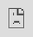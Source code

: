 ```yaml
---
layout: post
date:   2022-04-19
image: "/conflict_urbanism_sp2022/images/csr_thumbnail.png"
title:  "Redefining Homogeneity"
author: "Yani Gao, Hyuein Song, Myungju Ko"
---
```

## Abstract  

Once a country reinforcing its homogeneity, now, for the past 30 years, South Korea's highest mode of migration has been by marriage. Mostly women from southeast Asian countries, namely China, the Philippines, Vietnam, and Cambodia, their unions encouraged by government-sponsored subsidies. This '**marriage migration**' was driven by the considerable numbers of bachelors in rural towns, resulting from fast economic growth and internal migrations. At the same time, these migrants have created economic and cultural links between Korea and their home countries. A cultural and social phenomenon(Onishi 2008), this movement has vast implications and impacts on the future of this country and on what it means to be identified as "Korean."  

This project investigates these international and domestic scale movements that reveals a spatial complexity created by marital cultures, local policies, and ultimately driven by economical needs.    ADD A DEFINING SENTENCE 

## Domestic Migration in South Korea: 1980s and Onward  

<div class="iframe-column"><iframe src="https://hyuein.github.io/domesticmigration/" style="transform-origin: 0px 0px 0px; transform: scale(0.5);position:absolute;top:0;left:0;width:100%;height:100%;" frameborder="0"></iframe></div>  
Scroll map of internal migration of Korea over the years (1970-2020). Source: kosis.kr

Since the Korean War, South Korea has been experiencing a tremendous and steady economic rise, now ranked the 10th economy in 2022. Its drastic increase in national GDP from the 80s was coined the "miracle on the Han River." Along with the economic rise, a mass country-wide migration from rural to urban areas has been ongoing. As a result, more than 50 percent of the national population lives in the Seoul metropolitan area, which accounts for only 0.6 percent of the country's land area. Akin to the traditional family practices, more men remained in rural areas than women, contributing to the decline in birth rate that has been persistent in Korea since the 60s. Consequently, this gender imbalance in rural South Korea caused a sharp drop in population in rural towns. As a part of the revitalization program of those rural municipalities, local governments started to provide subsidies for '**marriage migration**,' giving rise to foreign brides starting from the 90s.

<div class="iframe-column"><iframe src="https://hyuein.github.io/19702020/" style="position:absolute;top:0;left:0;width:100%;height:100%;" frameborder="0"></iframe></div>  
Swipe map of population density overtime (1970 v.s. 2020). Source: kosis.kr

## International Marriage Migration to South Korea  

![description of image](/conflict_urbanism_sp2022/images/Woman_Marriage_Migrant.png)

Starting from the 1990s, 35 rural municipal governments started subsidizing private marriage brokers to introduce bachelor farmers to ethnically Korean women in China and other foreign nationals, paying the brokers 4 to 10 million won (back then around $3,800 to $12,000) per marriage. These policies were established in an attempt to address the aging population by encouraging these bachelors to find a wife and eventually produce children, raising the population growth. It was not until 30 years in practice, in 2021, these government subsidies started to be removed. Such marriages increased almost fivefold in South Korea between 2000 and 2005, from 6,945 to 30,719 (Korea National Statistical Office 2011a). Now bolstered at more than 334,000, these marriage migrants (immigrants and naturalized by marriage) account for 16.7 percent of all immigrants. Established as a monoethnic country, Korea, now demographically and politically, is turning towards becoming a multi-ethnical society. 

<div class="iframe-column"><iframe width='100%' height='400px' src="https://api.mapbox.com/styles/v1/ccritters7/cl22i6w5e005g14pc8p8y5cv2.html?title=false&access_token=pk.eyJ1IjoiY2NyaXR0ZXJzNyIsImEiOiJja3poYzA1YmEwZmNrMm9xaGZuMGR2YXQ0In0.JqqxVq8Bha1S-wGaKqlJvQ&zoomwheel=false#3.34/22.27/112.41" title="cu_INTERNATIONAL MIGRATION" style="border:none;"></iframe></div>
Marriage migrants to Korea 2020. Source: kosis.kr

However, these political movements and economic subsidies supporting **marriage migration** have resulted in an adverse effect. Marriage migrants have reported facing higher levels of domestic and social conflict; while isolated from their home countries and remain disadvantaged in the new environment. Furthermore, they tend to face more economic difficulties since more men from rural lower-income brackets sought help from marriage agencies for foreign brides. A study conducted by Ewha Womans University in 2022 has found that “...immigrant women in husband-decision households were more likely to have depressive mood … poorer life satisfaction … and poorer marital satisfaction … than women in joint-decision households.” (PLOS ONE 2022)

Marriage migrants have also been expected to maintain the patriarchal hierarchy by acting as compliant and submissive wives, limiting their career growth and eventual integration into Korean society. Language barriers, cultural differences, and financial dependencies contribute to the characteristic isolation these new immigrants face in the homogenous society they arrived in. ‘...marriage migrants play multiple roles - as mothers, domestic workers, caretakers, or family helpers.” (Piper and Roces 2003)

## The Story of Pham, from Vietnam to Cheongsong County  

![description of image](/conflict_urbanism_sp2022/images/Cheongsong_marriage_migrant_by_sex.png)

Cheongsong County, a county in Gyungsang-buk Province has an influx of marriage migrants, which make up more than 69 percent (160 of 231) of its foreign residents in the municipality. Among them, the overwhelming proportion are women. Additionally, Cheongsong County was one of the counties that sponsored the most significant subsidies (up to 10,000 dollars per case) for international marriage as a part of rural revitalization policies. 

We are translating the architectural space inhabited by a marriage migrant from Vietnam. Pham, through the images from the documentary “Tales of Multicultural Inlaws”. By reconstructing the typical rural house she lives in Cheongsong, we are turning this narrative into a more intimate level. Her hierarchy in the household becomes immersive to the viewers- her limited access to the rest of the house and her movement around her living quarters clearly shows her unequal position in the family.

![description of image](/conflict_urbanism_sp2022/images/ViewCapture20220418_231451.jpg)
![description of image](/conflict_urbanism_sp2022/images/ViewCapture20220418_231524.jpg)
![description of image](/conflict_urbanism_sp2022/images/ViewCapture20220418_231302.jpg)

## Conclusion  

## Citations  

Hye-Kyung Lee, International Marriage and the State in South Korea, Pai Chai University, 2008
Hyunok Lee, Adapting to Marriage Markets: International Marriage Migration from Vietnam to South Korea, University of Toronto Press, 2016
Sending Money Home: Worldwide Remittance Flows to Developing Countries, IFAD Publication, 2006
National Atlas of Korea, Ministry of Land Infrastructure and Transport, 2019
Hye-Kyung Lee, Problems and Reactions to Marriage Migrants and Their Families, Korean Demographics, 2005
Yugyun Kim et al, Don’t Ask for Fair Treatment? A Gender Analysis of Ethenic Discrimination, Response to Discrimination, and Self-Rated Health among Marriage Migrants in South Korea, Internatilnal Journal for Equity in Health, 2016
Onishi, Norimitsu. “Korean Men Use Brokers to Find Brides in Vietnam.” The New York Times. The New York Times, February 22, 2007. https://www.nytimes.com/2007/02/22/world/asia/22brides.html. 
Lee E, Kim SI, Jung-Choi K, Kong KA (2022) Household decision-making and the mental well-being of marriage-based immigrant women in South Korea. PLOS ONE 17(2): e0263642. https://doi.org/10.1371/journal.pone.0263642
Yamanaka, Keiko, and Nicola Piper. 2003. "An Introductory Overview." Asian and Pacific Migration Journal , vol. 12, nos. 1-2, pp
